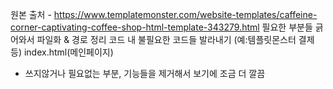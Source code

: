 원본 출처 - https://www.templatemonster.com/website-templates/caffeine-corner-captivating-coffee-shop-html-template-343279.html
필요한 부분들 긁어와서 파일화 & 경로 정리
코드 내 불필요한 코드들 발라내기 (예:템플릿몬스터 결제 등)
index.html(메인페이지)
- 쓰지않거나 필요없는 부분, 기능들을 제거해서 보기에 조금 더 깔끔
